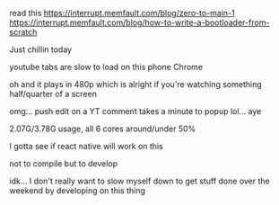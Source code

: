 read this
https://interrupt.memfault.com/blog/zero-to-main-1
https://interrupt.memfault.com/blog/how-to-write-a-bootloader-from-scratch

Just chillin today

youtube tabs are slow to load on this phone Chrome

oh and it plays in 480p which is alright if you're watching something half/quarter of a screen

omg... push edit on a YT comment takes a minute to popup lol... aye

2.07G/3.78G usage, all 6 cores around/under 50%

I gotta see if react native will work on this

not to compile but to develop

idk... I don't really want to slow myself down to get stuff done over the weekend by developing on this thing

